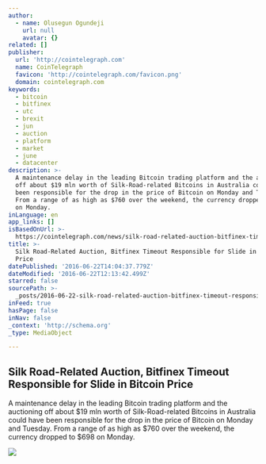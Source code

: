 ```yaml
---
author:
  - name: Olusegun Ogundeji
    url: null
    avatar: {}
related: []
publisher:
  url: 'http://cointelegraph.com'
  name: CoinTelegraph
  favicon: 'http://cointelegraph.com/favicon.png'
  domain: cointelegraph.com
keywords:
  - bitcoin
  - bitfinex
  - utc
  - brexit
  - jun
  - auction
  - platform
  - market
  - june
  - datacenter
description: >-
  A maintenance delay in the leading Bitcoin trading platform and the auctioning
  off about $19 mln worth of Silk-Road-related Bitcoins in Australia could have
  been responsible for the drop in the price of Bitcoin on Monday and Tuesday.
  From a range of as high as $760 over the weekend, the currency dropped to $698
  on Monday.
inLanguage: en
app_links: []
isBasedOnUrl: >-
  https://cointelegraph.com/news/silk-road-related-auction-bitfinex-timeout-responsible-for-slide-in-bitcoin-price
title: >-
  Silk Road-Related Auction, Bitfinex Timeout Responsible for Slide in Bitcoin
  Price
datePublished: '2016-06-22T14:04:37.779Z'
dateModified: '2016-06-22T12:13:42.499Z'
starred: false
sourcePath: >-
  _posts/2016-06-22-silk-road-related-auction-bitfinex-timeout-responsible-for.md
inFeed: true
hasPage: false
inNav: false
_context: 'http://schema.org'
_type: MediaObject

---
```

<article style=""><h1>Silk Road-Related Auction, Bitfinex Timeout Responsible for Slide in Bitcoin Price</h1><p>A maintenance delay in the leading Bitcoin trading platform and the auctioning off about $19 mln worth of Silk-Road-related Bitcoins in Australia could have been responsible for the drop in the price of Bitcoin on Monday and Tuesday. From a range of as high as $760 over the weekend, the currency dropped to $698 on Monday.</p><img src="http://cointelegraph.com/images/725_aHR0cDovL2NvaW50ZWxlZ3JhcGguY29tL3N0b3JhZ2UvdXBsb2Fkcy92aWV3L2Q3NDcyNzM2ODdmYzQwZGU2M2M1MGFhODUxMDhiNGUxLmpwZw==.jpg" /></article>